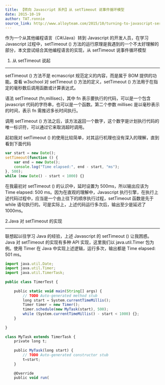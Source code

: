 ```yaml
---
title: 【转向 Javascript 系列】从 setTimeout 说事件循环模型
date: 2015-10-19
author: TAT.ronnie
source_link: http://www.alloyteam.com/2015/10/turning-to-javascript-series-from-settimeout-said-the-event-loop-model/
---
```


<!-- {% raw %} - for jekyll -->

作为一个从其他编程语言（C#/Java）转到 Javascript 的开发人员，在学习 Javascript 过程中，setTimeout () 方法的运行原理是我遇到的一个不太好理解的部分，本文尝试结合其他编程语言的实现，从 setTimeout 说事件循环模型

1. 从 setTimeout 说起  

* * *

setTimeout () 方法不是 ecmascript 规范定义的内容，而是属于 BOM 提供的功能。查看 w3school 对 setTimeout () 方法的定义，setTimeout () 方法用于在指定的毫秒数后调用函数或计算表达式。

语法 setTimeout (fn,millisec)，其中 fn 表示要执行的代码，可以是一个包含 javascript 代码的字符串，也可以是一个函数。第二个参数 millisec 是以毫秒表示的时间，表示 fn 需推迟多长时间执行。

调用 setTimeout () 方法之后，该方法返回一个数字，这个数字是计划执行代码的唯一标识符，可以通过它来取消超时调用。

起初我对 setTimeout () 的使用比较简单，对其运行机理也没有深入的理解，直到看到下面代码

```javascript
var start = new Date();
setTimeout(function () {
    var end = new Date();
    console.log("Time elapsed:", end - start, "ms");
}, 500);
while (new Date() - start < 1000) {}
```

在我最初对 setTimeout () 的认识中，延时设置为 500ms，所以输出应该为 Time elapsed: 500 ms。因为在直观的理解中，Javascript 执行引擎，在执行上述代码过程中，应当是一个由上往下的顺序执行过程，setTimeout 函数是先于 while 语句执行的。可是实际上，上述代码运行多次后，输出至少是延迟了 1000ms。

2.Java 对 setTimeout 的实现  

* * *

联想起以往学习 Java 的经验，上述 Javascript 的 setTimeout () 让我困惑。Java 对 setTimeout 的实现有多种 API 实现，这里我们以 java.util.Timer 包为例。使用 Timer 在 Java 中实现上述逻辑，运行多次，输出都是 Time elapsed: 501 ms。

```javascript
import java.util.Date;
import java.util.Timer;
import java.util.TimerTask;
 
public class TimerTest {
 
    public static void main(String[] args) {
        // TODO Auto-generated method stub
        long start = System.currentTimeMillis();
        Timer timer = new Timer();
        timer.schedule(new MyTask(start), 500);
        while (System.currentTimeMillis() - start < 1000) {};
    }
 
}
 
class MyTask extends TimerTask {
    private long t;
 
    public MyTask(long start) {
        // TODO Auto-generated constructor stub
        t=start;
    }
 
    @Override
    public void run(
```


<!-- {% endraw %} - for jekyll -->